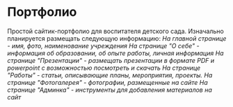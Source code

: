 # Портфолио 
Простой сайтик-портфолио для воспитателя детского сада.
Изначально планируется размещать следующую информацию:
*На главной странице - имя, фото, наименование учреждения*
*На странице "О себе" - информация об образовании, об опыте работы, личная информация*
*На странице "Презентации" - размещать презентации в формате PDF и powerpoint с возможностью посмотреть и скачать*
*На странице "Работы" - статьи, описывающие планы, мероприятия, проекты.*
*На странице "Фотогалерея" - фотографии, размещенные на сайте*
*На странице "Админка" - инструменты для добавления материалов на сайт*